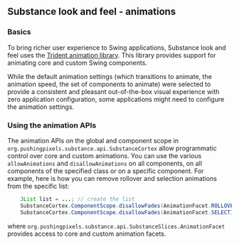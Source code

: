 ## Substance look and feel - animations

### Basics

To bring richer user experience to Swing applications, Substance look and feel uses the [Trident animation library](../trident/trident.md). This library provides support for animating core and custom Swing components.

While the default animation settings (which transitions to animate, the animation speed, the set of components to animate) were selected to provide a consistent and pleasant out-of-the-box visual experience with zero application configuration, some applications might need to configure the animation settings.

### Using the animation APIs

The animation APIs on the global and component scope in `org.pushingpixels.substance.api.SubstanceCortex` allow programmatic control over core and custom animations. You can use the various `allowAnimations` and `disallowAnimations` on all components, on all components of the specified class or on a specific component. For example, here is how you can remove rollover and selection animations from the specific list:

```java
	JList list = ...; // create the list
	SubstanceCortex.ComponentScope.disallowFades(AnimationFacet.ROLLOVER, list);
	SubstanceCortex.ComponentScope.disallowFades(AnimationFacet.SELECTION, list);
```

where `org.pushingpixels.substance.api.SubstanceSlices.AnimationFacet` provides access to core and custom animation facets.
